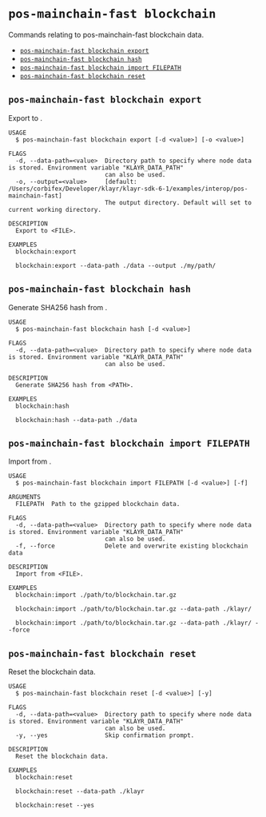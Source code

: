 # `pos-mainchain-fast blockchain`

Commands relating to pos-mainchain-fast blockchain data.

- [`pos-mainchain-fast blockchain export`](#pos-mainchain-fast-blockchain-export)
- [`pos-mainchain-fast blockchain hash`](#pos-mainchain-fast-blockchain-hash)
- [`pos-mainchain-fast blockchain import FILEPATH`](#pos-mainchain-fast-blockchain-import-filepath)
- [`pos-mainchain-fast blockchain reset`](#pos-mainchain-fast-blockchain-reset)

## `pos-mainchain-fast blockchain export`

Export to <FILE>.

```
USAGE
  $ pos-mainchain-fast blockchain export [-d <value>] [-o <value>]

FLAGS
  -d, --data-path=<value>  Directory path to specify where node data is stored. Environment variable "KLAYR_DATA_PATH"
                           can also be used.
  -o, --output=<value>     [default: /Users/corbifex/Developer/klayr/klayr-sdk-6-1/examples/interop/pos-mainchain-fast]
                           The output directory. Default will set to current working directory.

DESCRIPTION
  Export to <FILE>.

EXAMPLES
  blockchain:export

  blockchain:export --data-path ./data --output ./my/path/
```

## `pos-mainchain-fast blockchain hash`

Generate SHA256 hash from <PATH>.

```
USAGE
  $ pos-mainchain-fast blockchain hash [-d <value>]

FLAGS
  -d, --data-path=<value>  Directory path to specify where node data is stored. Environment variable "KLAYR_DATA_PATH"
                           can also be used.

DESCRIPTION
  Generate SHA256 hash from <PATH>.

EXAMPLES
  blockchain:hash

  blockchain:hash --data-path ./data
```

## `pos-mainchain-fast blockchain import FILEPATH`

Import from <FILE>.

```
USAGE
  $ pos-mainchain-fast blockchain import FILEPATH [-d <value>] [-f]

ARGUMENTS
  FILEPATH  Path to the gzipped blockchain data.

FLAGS
  -d, --data-path=<value>  Directory path to specify where node data is stored. Environment variable "KLAYR_DATA_PATH"
                           can also be used.
  -f, --force              Delete and overwrite existing blockchain data

DESCRIPTION
  Import from <FILE>.

EXAMPLES
  blockchain:import ./path/to/blockchain.tar.gz

  blockchain:import ./path/to/blockchain.tar.gz --data-path ./klayr/

  blockchain:import ./path/to/blockchain.tar.gz --data-path ./klayr/ --force
```

## `pos-mainchain-fast blockchain reset`

Reset the blockchain data.

```
USAGE
  $ pos-mainchain-fast blockchain reset [-d <value>] [-y]

FLAGS
  -d, --data-path=<value>  Directory path to specify where node data is stored. Environment variable "KLAYR_DATA_PATH"
                           can also be used.
  -y, --yes                Skip confirmation prompt.

DESCRIPTION
  Reset the blockchain data.

EXAMPLES
  blockchain:reset

  blockchain:reset --data-path ./klayr

  blockchain:reset --yes
```
